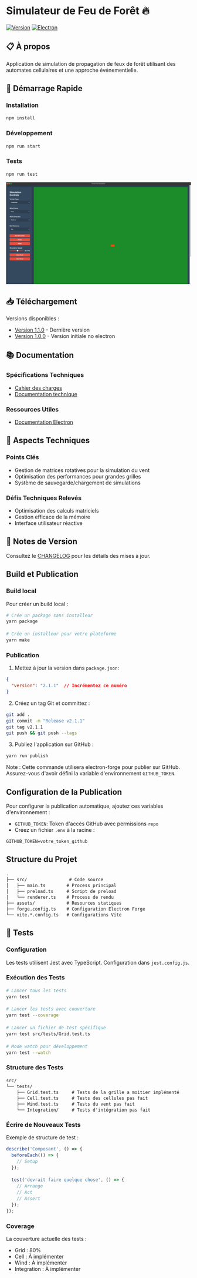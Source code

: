 # Simulateur de Feu de Forêt 🔥

[![Version](https://img.shields.io/badge/version-2.2.0-blue.svg)](https://github.com/Sixpacks123/FireSimulator/releases/tag/v2.2.0)
[![Electron](https://img.shields.io/badge/electron-latest-brightgreen.svg)](https://www.electronjs.org/)


## 📋 À propos
Application de simulation de propagation de feux de forêt utilisant des automates cellulaires et une approche événementielle.

## 🚀 Démarrage Rapide

### Installation
```bash
npm install
```

### Développement
```bash
npm run start
```

### Tests
```bash
npm run test
```
![home](docs/home.png)
## 📥 Téléchargement

Versions disponibles :
- [Version 1.1.0](https://github.com/Sixpacks123/FireSimulator/releases/tag/v2.2.0) - Dernière version
- [Version 1.0.0](https://github.com/Sixpacks123/FireSimulator/releases/tag/v1.0.0) - Version initiale no electron

## 📚 Documentation

### Spécifications Techniques
- [Cahier des charges](docs/cahier-des-charges.md)
- [Documentation technique](docs/documentation-technique.md)

### Ressources Utiles
- [Documentation Electron](https://www.electronjs.org/docs)


## 🔧 Aspects Techniques

### Points Clés
- Gestion de matrices rotatives pour la simulation du vent
- Optimisation des performances pour grandes grilles
- Système de sauvegarde/chargement de simulations

### Défis Techniques Relevés
- Optimisation des calculs matriciels
- Gestion efficace de la mémoire
- Interface utilisateur réactive

## 📝 Notes de Version
Consultez le [CHANGELOG](https://github.com/Sixpacks123/FireSimulator/releases) pour les détails des mises à jour.

## Build et Publication

### Build local

Pour créer un build local :

```bash
# Crée un package sans installeur
yarn package

# Crée un installeur pour votre plateforme
yarn make
```

### Publication

1. Mettez à jour la version dans `package.json`:
```json
{
  "version": "2.1.1"  // Incrémentez ce numéro
}
```

2. Créez un tag Git et committez :
```bash
git add .
git commit -m "Release v2.1.1"
git tag v2.1.1
git push && git push --tags
```

3. Publiez l'application sur GitHub :
```bash
yarn run publish
```

Note : Cette commande utilisera electron-forge pour publier sur GitHub. Assurez-vous d'avoir défini la variable d'environnement `GITHUB_TOKEN`.

## Configuration de la Publication

Pour configurer la publication automatique, ajoutez ces variables d'environnement :

- `GITHUB_TOKEN`: Token d'accès GitHub avec permissions `repo`
- Créez un fichier `.env` à la racine :
```
GITHUB_TOKEN=votre_token_github
```

## Structure du Projet

```
.
├── src/                # Code source
│   ├── main.ts        # Process principal
│   ├── preload.ts     # Script de preload
│   └── renderer.ts    # Process de rendu
├── assets/            # Resources statiques
├── forge.config.ts    # Configuration Electron Forge
└── vite.*.config.ts   # Configurations Vite
```

## 🧪 Tests

### Configuration
Les tests utilisent Jest avec TypeScript. Configuration dans `jest.config.js`.

### Exécution des Tests
```bash
# Lancer tous les tests
yarn test

# Lancer les tests avec couverture
yarn test --coverage

# Lancer un fichier de test spécifique
yarn test src/tests/Grid.test.ts

# Mode watch pour développement
yarn test --watch
```

### Structure des Tests
```
src/
└── tests/
    ├── Grid.test.ts     # Tests de la grille a moitier implémenté
    ├── Cell.test.ts     # Tests des cellules pas fait
    ├── Wind.test.ts     # Tests du vent pas fait
    └── Integration/     # Tests d'intégration pas fait
```

### Écrire de Nouveaux Tests
Exemple de structure de test :
```typescript
describe('Composant', () => {
  beforeEach(() => {
    // Setup
  });

  test('devrait faire quelque chose', () => {
    // Arrange
    // Act
    // Assert
  });
});
```

### Coverage
La couverture actuelle des tests :
- Grid : 80%
- Cell : À implémenter
- Wind : À implémenter
- Integration : À implémenter
```